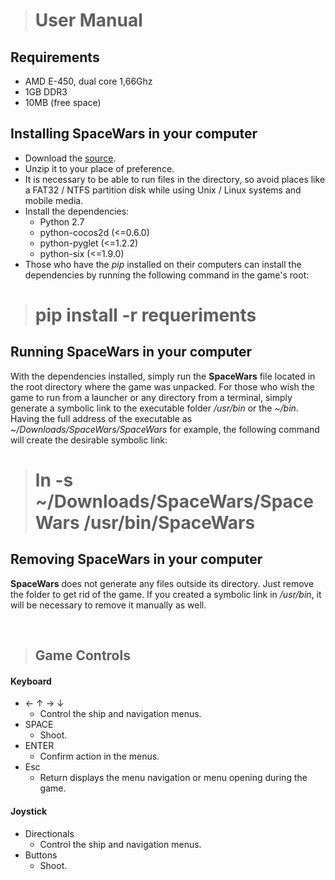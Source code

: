 ># User Manual

## Requirements

- AMD E-450, dual core 1,66Ghz
- 1GB DDR3
- 10MB (free space)


## Installing **SpaceWars** in your computer


- Download the [source](https://github.com/SpaceWars/spacewars/archive/master.zip).
- Unzip it to your place of preference.
- It is necessary to be able to run files in the directory, so avoid places like a FAT32 / NTFS partition disk while using Unix / Linux systems and mobile media.
- Install the dependencies:
	- Python 2.7
	- python-cocos2d (<=0.6.0)
	- python-pyglet (<=1.2.2)
	- python-six (<=1.9.0)
- Those who have the *pip* installed on their computers can install the dependencies by running the following command in the game's root:

>	# pip install -r requeriments

## Running **SpaceWars** in your computer

With the dependencies installed, simply run the **SpaceWars** file located in the root directory where the game was unpacked. For those who wish the game to run from a launcher or any directory from a terminal, simply generate a symbolic link to the executable folder */usr/bin* or the *~/bin*. Having the full address of the executable as *~/Downloads/SpaceWars/SpaceWars* for example, the following command will create the desirable symbolic link:

>	# ln -s ~/Downloads/SpaceWars/SpaceWars /usr/bin/SpaceWars

## Removing **SpaceWars** in your computer

**SpaceWars** does not generate any files outside its directory. Just remove the folder to get rid of the game. If you created a symbolic link in */usr/bin*, it will be necessary to remove it manually as well.

<br>

>## Game Controls

#### Keyboard

- ← ↑ → ↓
	- Control the ship and navigation menus.
- SPACE
	- Shoot.
- ENTER
	- Confirm action in the menus.
- Esc
	- Return displays the menu navigation or menu opening during the game.
	
#### Joystick

- Directionals
	- Control the ship and navigation menus.
- Buttons
	- Shoot.
